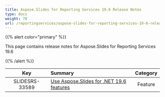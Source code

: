 ```yaml
---
title: Aspose.Slides for Reporting Services 19.6 Release Notes
type: docs
weight: 70
url: /reportingservices/aspose-slides-for-reporting-services-19-6-release-notes/
---
```


{{% alert color="primary" %}} 

This page contains release notes for Aspose.Slides for Reporting Services 19.6

{{% /alert %}} 

|**Key** |**Summary** |**Category** |
| :-: | :- | :-: |
|SLIDESRS-33589|[Use Aspose.Slides for .NET 19.6 features](/slides/net/aspose-slides-for-net-19-6-release-notes/)|Feature|

